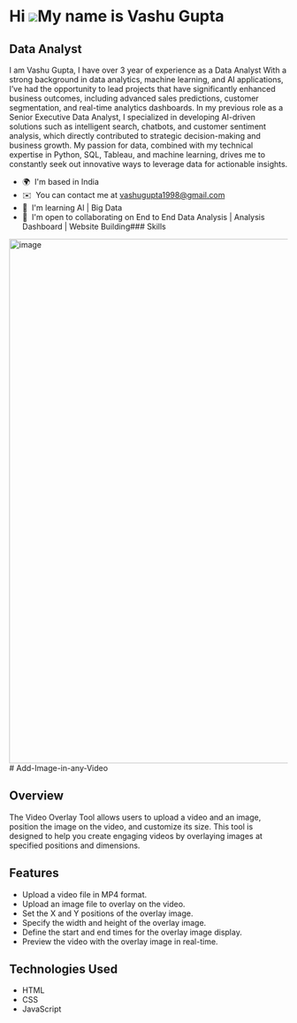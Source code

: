 Hi ![](https://user-images.githubusercontent.com/18350557/176309783-0785949b-9127-417c-8b55-ab5a4333674e.gif)My name is Vashu Gupta
===================================================================================================================================

Data Analyst
------------

I am Vashu Gupta, I have over 3 year of experience as a Data Analyst With a strong background in data analytics, machine learning, and AI applications, I’ve had the opportunity to lead projects that have significantly enhanced business outcomes, including advanced sales predictions, customer segmentation, and real-time analytics dashboards. In my previous role as a Senior Executive Data Analyst, I specialized in developing AI-driven solutions such as intelligent search, chatbots, and customer sentiment analysis, which directly contributed to strategic decision-making and business growth. My passion for data, combined with my technical expertise in Python, SQL, Tableau, and machine learning, drives me to constantly seek out innovative ways to leverage data for actionable insights.

*   🌍  I'm based in India
*   ✉️  You can contact me at [vashugupta1998@gmail.com](mailto:vashugupta1998@gmail.com)
*   🧠  I'm learning AI | Big Data
*   🤝  I'm open to collaborating on End to End Data Analysis | Analysis Dashboard | Website Building### Skills 

<img width="949" alt="image" src="https://github.com/user-attachments/assets/f3b73031-6dfb-4351-ac92-a61b079c598e">
# Add-Image-in-any-Video


## Overview

The Video Overlay Tool allows users to upload a video and an image, position the image on the video, and customize its size. This tool is designed to help you create engaging videos by overlaying images at specified positions and dimensions.

## Features

- Upload a video file in MP4 format.
- Upload an image file to overlay on the video.
- Set the X and Y positions of the overlay image.
- Specify the width and height of the overlay image.
- Define the start and end times for the overlay image display.
- Preview the video with the overlay image in real-time.

## Technologies Used

- HTML
- CSS
- JavaScript

